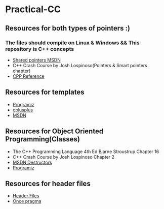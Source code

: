 # Practical-CC
## Resources for both types of pointers :)
### The files should compile on Linux & Windows && This repository is C++ concepts
* [Shared pointers MSDN](https://docs.microsoft.com/en-us/cpp/standard-library/shared-ptr-class?view=msvc-160)
* C++ Crash Course by Josh Lospinoso(Pointers & Smart pointers chapter)
* [CPP Reference](https://en.cppreference.com/w/)

## Resources for templates
* [Programiz](https://www.programiz.com/cpp-programming/templates)
* [cplusplus](https://www.cplusplus.com/doc/oldtutorial/templates/)
* [MSDN](https://docs.microsoft.com/en-us/cpp/cpp/templates-cpp?view=msvc-160)

## Resources for Object Oriented Programming(Classes)
* The C++ Programming Language 4th Ed Bjarne Stroustrup Chapter 16
* C++ Crash Course by Josh Lospinoso Chapter 2
* [MSDN Destructors](https://docs.microsoft.com/en-us/cpp/cpp/destructors-cpp?view=msvc-160)
* [Programiz](https://www.programiz.com/cpp-programming/object-class)

## Resources for header files
* [Header Files](https://docs.microsoft.com/en-us/cpp/cpp/header-files-cpp?view=msvc-160)
* [Once pragma](https://docs.microsoft.com/en-us/cpp/preprocessor/once?view=msvc-160)
